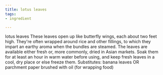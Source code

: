 ```yaml
---
title: lotus leaves
tags:
- ingredient

---
```

lotus leaves These leaves open up like butterfly wings, each about two feet high. They're often wrapped around rice and other fillings, to which they impart an earthy aroma when the bundles are steamed. The leaves are available either fresh or, more commonly, dried in Asian markets. Soak them for at least an hour in warm water before using, and keep fresh leaves in a cool, dry place or else freeze them. Substitutes: banana leaves OR parchment paper brushed with oil (for wrapping food)

